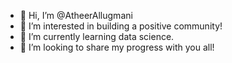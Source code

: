 - 👋 Hi, I’m @AtheerAllugmani
- 👀 I’m interested in building a positive community!
- 🌱 I’m currently learning data science.
- 💞️ I’m looking to share my progress with you all!
